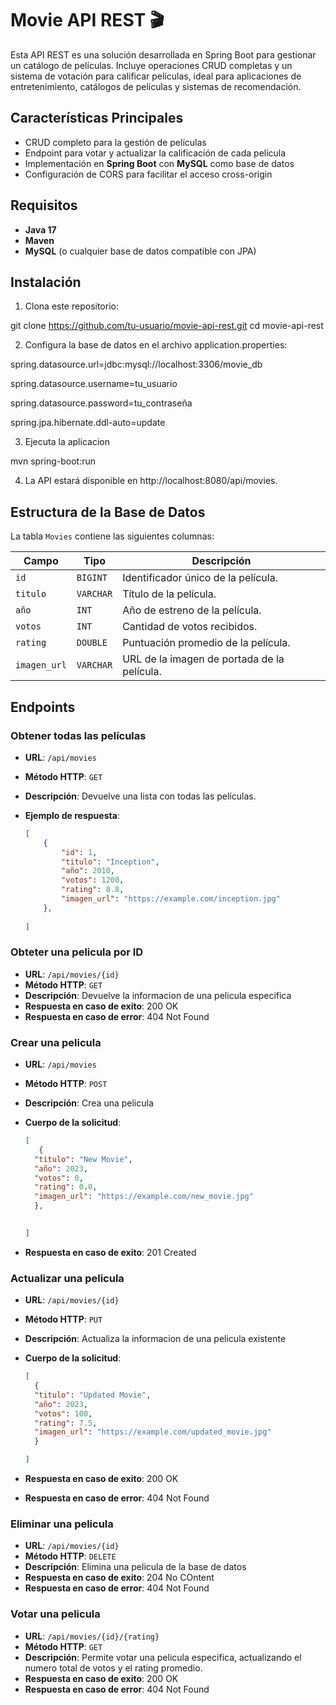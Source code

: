 # Movie API REST 🎬

Esta API REST es una solución desarrollada en Spring Boot para gestionar un catálogo de películas. Incluye operaciones CRUD completas y un sistema de votación para calificar películas, ideal para aplicaciones de entretenimiento, catálogos de películas y sistemas de recomendación.

## Características Principales

- CRUD completo para la gestión de películas
- Endpoint para votar y actualizar la calificación de cada película
- Implementación en **Spring Boot** con **MySQL** como base de datos
- Configuración de CORS para facilitar el acceso cross-origin

## Requisitos

- **Java 17**
- **Maven**
- **MySQL** (o cualquier base de datos compatible con JPA)

## Instalación

1. Clona este repositorio:

git clone https://github.com/tu-usuario/movie-api-rest.git
cd movie-api-rest

2. Configura la base de datos en el archivo application.properties:

spring.datasource.url=jdbc:mysql://localhost:3306/movie_db

spring.datasource.username=tu_usuario

spring.datasource.password=tu_contraseña

spring.jpa.hibernate.ddl-auto=update

3. Ejecuta la aplicacion 

mvn spring-boot:run

4. La API estará disponible en http://localhost:8080/api/movies.

## Estructura de la Base de Datos

La tabla `Movies` contiene las siguientes columnas:

| Campo    | Tipo         | Descripción                                   |
|----------|--------------|-----------------------------------------------|
| `id`     | `BIGINT`     | Identificador único de la película.           |
| `titulo` | `VARCHAR`    | Título de la película.                        |
| `año`    | `INT`        | Año de estreno de la película.                |
| `votos`  | `INT`        | Cantidad de votos recibidos.                  |
| `rating` | `DOUBLE`     | Puntuación promedio de la película.           |
| `imagen_url` | `VARCHAR` | URL de la imagen de portada de la película.   |

## Endpoints

### Obtener todas las películas

- **URL**: `/api/movies`
- **Método HTTP**: `GET`
- **Descripción**: Devuelve una lista con todas las películas.
- **Ejemplo de respuesta**:

  ```json
  [
      {
          "id": 1,
          "titulo": "Inception",
          "año": 2010,
          "votos": 1200,
          "rating": 8.8,
          "imagen_url": "https://example.com/inception.jpg"
      },
     
  ]

 ### Obteter una pelicula por ID

 - **URL**: `/api/movies/{id}`
- **Método HTTP**: `GET`
- **Descripción**: Devuelve la informacion de una pelicula especifica 
- **Respuesta en caso de exito**: 200 OK 
- **Respuesta en caso de error**: 404 Not Found 

### Crear una pelicula

 - **URL**: `/api/movies`
- **Método HTTP**: `POST`
- **Descripción**: Crea una pelicula
- **Cuerpo de la solicitud**:  

  ```json
  [
     {
    "titulo": "New Movie",
    "año": 2023,
    "votos": 0,
    "rating": 0.0,
    "imagen_url": "https://example.com/new_movie.jpg"
    },

      
  ]
- **Respuesta en caso de exito**: 201 Created  

### Actualizar una pelicula

 - **URL**: `/api/movies/{id}`
- **Método HTTP**: `PUT`
- **Descripción**: Actualiza la informacion de una pelicula existente
- **Cuerpo de la solicitud**:  

  ```json
  [
    {
    "titulo": "Updated Movie",
    "año": 2023,
    "votos": 100,
    "rating": 7.5,
    "imagen_url": "https://example.com/updated_movie.jpg"
    }

  ]
- **Respuesta en caso de exito**: 200 OK  
- **Respuesta en caso de error**: 404 Not Found 

 ### Eliminar una pelicula

 - **URL**: `/api/movies/{id}`
- **Método HTTP**: `DELETE`
- **Descripción**: Elimina una pelicula de la base de datos
- **Respuesta en caso de exito**: 204 No COntent 
- **Respuesta en caso de error**: 404 Not Found 

### Votar una pelicula

 - **URL**: `/api/movies/{id}/{rating}`
- **Método HTTP**: `GET`
- **Descripción**: Permite votar una pelicula especifica, actualizando el numero total de votos y el rating promedio.
- **Respuesta en caso de exito**: 200 OK
- **Respuesta en caso de error**: 404 Not Found 



